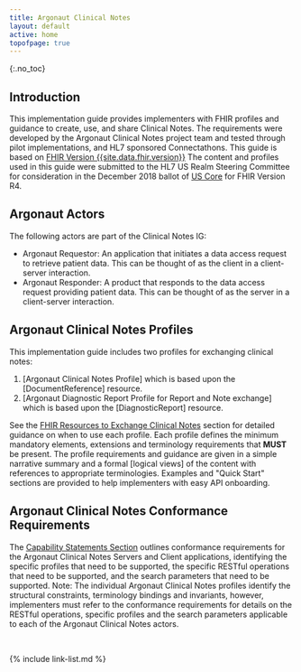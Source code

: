 ```yaml
---
title: Argonaut Clinical Notes 
layout: default
active: home
topofpage: true
---
```


{:.no_toc}

<!-- TOC  the css styling for this is \pages\assets\css\project.css under 'markdown-toc'-->

<!-- * Do not remove this line (it will not be displayed)
{:toc} -->

<!-- end TOC -->

## Introduction 

This implementation guide provides implementers with FHIR profiles and guidance to create, use, and share Clinical Notes. The requirements were developed by the Argonaut Clinical Notes project team and tested through pilot implementations, and HL7 sponsored Connectathons.  This guide is based on [FHIR Version {{site.data.fhir.version}}]({{site.data.fhir.path}}) The content and profiles used in this guide were submitted to the HL7 US Realm Steering Committee for consideration in the December 2018 ballot of [US Core](https://build.fhir.org/ig/HL7/US-Core-R4/) for FHIR Version R4. 

## Argonaut Actors

The following actors are part of the Clinical Notes IG:

* Argonaut Requestor: An application that initiates a data access request to retrieve patient data. This can be thought of as the client in a client-server interaction.
* Argonaut Responder: A product that responds to the data access request providing patient data. This can be thought of as the server in a client-server interaction.


## Argonaut Clinical Notes Profiles

This implementation guide includes two profiles for exchanging clinical notes: 

1. [Argonaut Clinical Notes Profile] which is based upon the  [DocumentReference] resource.
1. [Argonaut Diagnostic Report Profile for Report and Note exchange] which is based upon the  [DiagnosticReport] resource.

See the [FHIR Resources to Exchange Clinical Notes](guidance.html#fhir-resources-to-exchange-clinical-notes) section for detailed guidance on when to use each profile.  Each profile defines the minimum mandatory elements, extensions and terminology requirements that **MUST** be present. The profile requirements and guidance are given in a simple narrative summary and a formal [logical views] of the content with references to appropriate terminologies.  Examples and "Quick Start" sections are provided to help implementers with easy API onboarding.

## Argonaut Clinical Notes Conformance Requirements

The [Capability Statements Section](capstatements.html) outlines conformance requirements for the Argonaut Clinical Notes Servers and Client applications, identifying the specific profiles that need to be supported, the specific RESTful operations that need to be supported, and the search parameters that need to be supported. Note: The individual Argonaut Clinical Notes profiles identify the structural constraints, terminology bindings and invariants, however, implementers must refer to the conformance requirements for details on the RESTful operations, specific profiles and the search parameters applicable to each of the Argonaut Clinical Notes actors.

<br/>

{% include link-list.md %}
